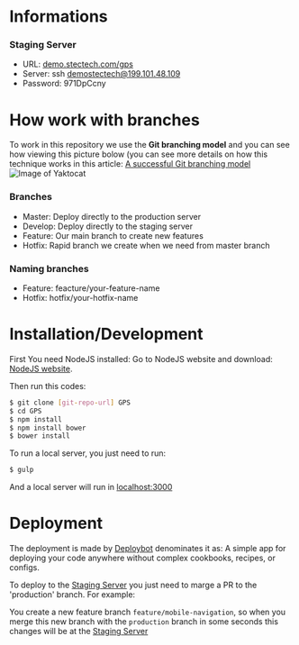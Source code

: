 # Informations

### Staging Server
* URL: [demo.stectech.com/gps][GPS Staging Server]
* Server: ssh demostectech@199.101.48.109
* Password: 971DpCcny

# How work with branches

To work in this repository we use the **Git branching model** and you can see how viewing this picture bolow (you can see more details on how this technique works in this article: [A successful Git branching model][A successful Git branching model]
![Image of Yaktocat](http://nvie.com/img/git-model@2x.png)

### Branches
* Master: Deploy directly to the production server
* Develop: Deploy directly to the staging server
* Feature: Our main branch to create new features
* Hotfix: Rapid branch we create when we need from master branch

### Naming branches
* Feature: feacture/your-feature-name
* Hotfix: hotfix/your-hotfix-name

# Installation/Development

First You need NodeJS installed: Go to NodeJS website and download: [NodeJS website][NodeJS website].

Then run this codes:

```sh
$ git clone [git-repo-url] GPS
$ cd GPS
$ npm install
$ npm install bower
$ bower install
```

To run a local server, you just need to run:

```sh
$ gulp
```

And a local server will run in [localhost:3000](http://localhost:3000) 

# Deployment
The deployment is made by [Deploybot][Deploybot] denominates it as: A simple app for deploying your code anywhere without complex cookbooks, recipes, or configs.

To deploy to the [Staging Server][GPS Staging Server] you just need to marge a PR to the 'production' branch. For example:

You create a new feature branch `feature/mobile-navigation`, so when you merge this new branch with the `production` branch in some seconds this changes will be at the [Staging Server][GPS Staging Server] 

   [GPS Staging Server]: <http://demo.stectech.com/gps>
   [A successful Git branching model]: <http://goo.gl/Z36uCo>
   [Deploybot]: <https://www..deploybot.com>
   [NodeJS website]: <https://nodejs.org>
   


